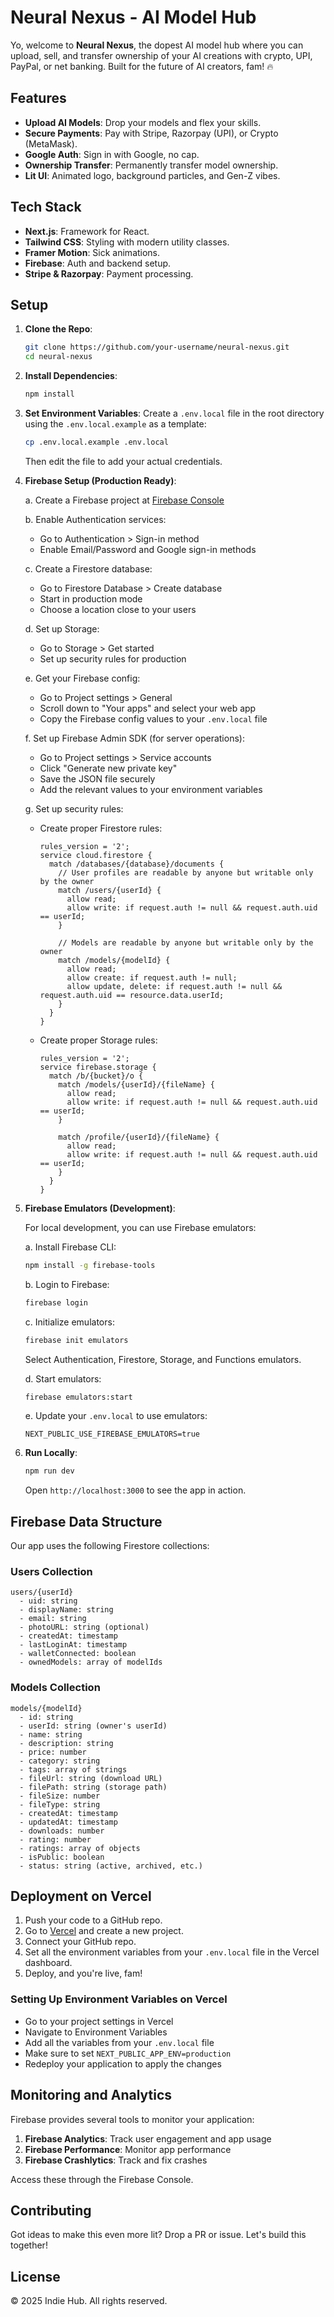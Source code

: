 # Neural Nexus - AI Model Hub

Yo, welcome to **Neural Nexus**, the dopest AI model hub where you can upload, sell, and transfer ownership of your AI creations with crypto, UPI, PayPal, or net banking. Built for the future of AI creators, fam! 🔥

## Features

- **Upload AI Models**: Drop your models and flex your skills.
- **Secure Payments**: Pay with Stripe, Razorpay (UPI), or Crypto (MetaMask).
- **Google Auth**: Sign in with Google, no cap.
- **Ownership Transfer**: Permanently transfer model ownership.
- **Lit UI**: Animated logo, background particles, and Gen-Z vibes.

## Tech Stack

- **Next.js**: Framework for React.
- **Tailwind CSS**: Styling with modern utility classes.
- **Framer Motion**: Sick animations.
- **Firebase**: Auth and backend setup.
- **Stripe & Razorpay**: Payment processing.

## Setup

1. **Clone the Repo**:
   ```bash
   git clone https://github.com/your-username/neural-nexus.git
   cd neural-nexus
   ```

2. **Install Dependencies**:
   ```bash
   npm install
   ```

3. **Set Environment Variables**:
   Create a `.env.local` file in the root directory using the `.env.local.example` as a template:
   ```bash
   cp .env.local.example .env.local
   ```
   Then edit the file to add your actual credentials.

4. **Firebase Setup (Production Ready)**:
   
   a. Create a Firebase project at [Firebase Console](https://console.firebase.google.com/)
   
   b. Enable Authentication services:
      - Go to Authentication > Sign-in method
      - Enable Email/Password and Google sign-in methods
   
   c. Create a Firestore database:
      - Go to Firestore Database > Create database
      - Start in production mode
      - Choose a location close to your users
   
   d. Set up Storage:
      - Go to Storage > Get started
      - Set up security rules for production
   
   e. Get your Firebase config:
      - Go to Project settings > General
      - Scroll down to "Your apps" and select your web app
      - Copy the Firebase config values to your `.env.local` file
   
   f. Set up Firebase Admin SDK (for server operations):
      - Go to Project settings > Service accounts
      - Click "Generate new private key"
      - Save the JSON file securely
      - Add the relevant values to your environment variables
   
   g. Set up security rules:
      - Create proper Firestore rules:
        ```
        rules_version = '2';
        service cloud.firestore {
          match /databases/{database}/documents {
            // User profiles are readable by anyone but writable only by the owner
            match /users/{userId} {
              allow read;
              allow write: if request.auth != null && request.auth.uid == userId;
            }
            
            // Models are readable by anyone but writable only by the owner
            match /models/{modelId} {
              allow read;
              allow create: if request.auth != null;
              allow update, delete: if request.auth != null && request.auth.uid == resource.data.userId;
            }
          }
        }
        ```
      - Create proper Storage rules:
        ```
        rules_version = '2';
        service firebase.storage {
          match /b/{bucket}/o {
            match /models/{userId}/{fileName} {
              allow read;
              allow write: if request.auth != null && request.auth.uid == userId;
            }
            
            match /profile/{userId}/{fileName} {
              allow read;
              allow write: if request.auth != null && request.auth.uid == userId;
            }
          }
        }
        ```

5. **Firebase Emulators (Development)**:
   
   For local development, you can use Firebase emulators:
   
   a. Install Firebase CLI:
   ```bash
   npm install -g firebase-tools
   ```
   
   b. Login to Firebase:
   ```bash
   firebase login
   ```
   
   c. Initialize emulators:
   ```bash
   firebase init emulators
   ```
   Select Authentication, Firestore, Storage, and Functions emulators.
   
   d. Start emulators:
   ```bash
   firebase emulators:start
   ```
   
   e. Update your `.env.local` to use emulators:
   ```
   NEXT_PUBLIC_USE_FIREBASE_EMULATORS=true
   ```

6. **Run Locally**:
   ```bash
   npm run dev
   ```
   Open `http://localhost:3000` to see the app in action.

## Firebase Data Structure

Our app uses the following Firestore collections:

### Users Collection
```
users/{userId}
  - uid: string
  - displayName: string
  - email: string
  - photoURL: string (optional)
  - createdAt: timestamp
  - lastLoginAt: timestamp
  - walletConnected: boolean
  - ownedModels: array of modelIds
```

### Models Collection
```
models/{modelId}
  - id: string
  - userId: string (owner's userId)
  - name: string
  - description: string
  - price: number
  - category: string
  - tags: array of strings
  - fileUrl: string (download URL)
  - filePath: string (storage path)
  - fileSize: number
  - fileType: string
  - createdAt: timestamp
  - updatedAt: timestamp
  - downloads: number
  - rating: number
  - ratings: array of objects
  - isPublic: boolean
  - status: string (active, archived, etc.)
```

## Deployment on Vercel

1. Push your code to a GitHub repo.
2. Go to [Vercel](https://vercel.com) and create a new project.
3. Connect your GitHub repo.
4. Set all the environment variables from your `.env.local` file in the Vercel dashboard.
5. Deploy, and you're live, fam!

### Setting Up Environment Variables on Vercel
- Go to your project settings in Vercel
- Navigate to Environment Variables
- Add all the variables from your `.env.local` file
- Make sure to set `NEXT_PUBLIC_APP_ENV=production`
- Redeploy your application to apply the changes

## Monitoring and Analytics

Firebase provides several tools to monitor your application:

1. **Firebase Analytics**: Track user engagement and app usage
2. **Firebase Performance**: Monitor app performance
3. **Firebase Crashlytics**: Track and fix crashes

Access these through the Firebase Console.

## Contributing

Got ideas to make this even more lit? Drop a PR or issue. Let's build this together!

## License

© 2025 Indie Hub. All rights reserved.
